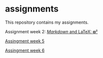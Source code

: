 # assignments
This repository contains my assignments.

Assignment week 2:
[*Markdown* and LaTeX: **α**²](https://github.com/tomurbaschek/assignments/blob/master/Assignment_week_2.ipynb)

[Assingment week 5 ](https://github.com/tomurbaschek/assignments/blob/master/Assignment_week_5.ipynb)

[Assingment week 6 ](https://github.com/tomurbaschek/assignments/blob/master/assignment4.ipynb)
